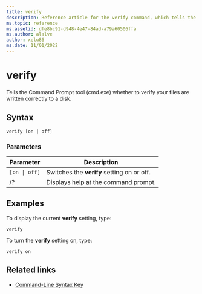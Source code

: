 ```yaml
---
title: verify
description: Reference article for the verify command, which tells the Command Prompt tool whether to verify your files are written correctly to a disk.
ms.topic: reference
ms.assetid: dfe8bc91-d948-4e47-84ad-a79a60506ffa
ms.author: alalve
author: xelu86
ms.date: 11/01/2022
---
```


# verify

Tells the Command Prompt tool (cmd.exe) whether to verify your files are written correctly to a disk.

## Syntax

```
verify [on | off]
```

### Parameters

| Parameter | Description |
|--|--|
| `[on \| off]` | Switches the **verify** setting on or off. |
| /? | Displays help at the command prompt. |

## Examples

To display the current **verify** setting, type:

```
verify
```

To turn the **verify** setting on, type:

```
verify on
```

## Related links

- [Command-Line Syntax Key](command-line-syntax-key.md)
